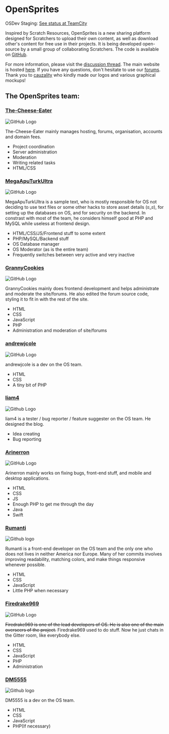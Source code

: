 # OpenSprites #

OSDev Staging: [See status at TeamCity](http://opensprites.org:8111/)

Inspired by Scratch Resources, OpenSprites is a new sharing platform designed for Scratchers to upload their own content, as well as download other's content for free use in their projects. It is being developed open-source by a small group of collaborating Scratchers. The code is available on [GitHub](https://github.com/OpenSprites/OpenSprites/).

For more information, please visit the [discussion thread](http://scratch.mit.edu/discuss/topic/85320/). The main website  is hosted [here](http://opensprites.org/). If you have any questions, don't hesitate to use our [forums](http://opensprites.org/forums/). Thank you to [cauzality](https://scratch.mit.edu/users/cauzality/) who kindly made our logos and various graphical mockups!

## The OpenSprites team: ##

### [The-Cheese-Eater](http://opensprites.org/users/1/) ###
![GitHub Logo](https://avatars0.githubusercontent.com/u/9347154?s=100)

The-Cheese-Eater mainly manages hosting, forums, organisation, accounts and domain fees.

 - Project coordination
 - Server administration
 - Moderation
 - Writing related tasks
 - HTML/CSS

### [MegaApuTurkUltra](http://opensprites.org/users/6/) ###
![GitHub Logo](https://avatars0.githubusercontent.com/u/8547938?s=100)

MegaApuTurkUltra is a sample text, who is mostly responsible for OS not deciding to use text files or some other hacks to store asset details (ಠ_ಠ), for setting up the databases on OS, and for security on the backend. In constrast with most of the team, he considers himself good at PHP and MySQL while useless at frontend design.

 - HTML/CSS/JS/Frontend stuff to some extent
 - PHP/MySQL/Backend stuff
 - OS Database manager
 - OS Moderator (as is the entire team)
 - Frequently switches between very active and very inactive 

### [GrannyCookies](http://opensprites.org/users/4/) ###
![GitHub Logo](https://avatars0.githubusercontent.com/u/9429556?s=100)

GrannyCookies mainly does frontend development and helps administrate and moderate the site/forums. He also edited the forum source code, styling it to fit in with the rest of the site.

 - HTML
 - CSS
 - JavaScript
 - PHP
 - Administration and moderation of site/forums

### [andrewjcole](http://opensprites.org/users/5/) ###
![GitHub Logo](https://avatars1.githubusercontent.com/u/10202163?s=100)

andrewjcole is a dev on the OS team. 

 - HTML
 - CSS
 - A tiny bit of PHP

### [liam4](https://github.com/liam4) ###
![Github Logo](https://avatars3.githubusercontent.com/u/9948030?s=100)

liam4 is a tester / bug reporter / feature suggester on the OS team. He designed the blog.

 - Idea creating
 - Bug reporting

### [Arinerron](http://opensprites.org/users/arinerron/) ###
![GitHub Logo](https://avatars1.githubusercontent.com/u/3926753?v=3&s=100)

Arinerron mainly works on fixing bugs, front-end stuff, and mobile and desktop applications.

 - HTML
 - CSS
 - JS
 - Enough PHP to get me through the day
 - Java
 - Swift

### [Rumanti](http://opensprites.org/users/14/) ###
![Github logo](https://avatars1.githubusercontent.com/u/10893362?s=100)

Rumanti is a front-end developer on the OS team and the only one who does not lives in neither America nor Europe. Many of her commits involves improving readability, matching colors, and make things responsive whenever possible. 

 - HTML
 - CSS
 - JavaScript
 - Little PHP when necessary 

### [Firedrake969](https://github.com/Firedrake969) ###
![GitHub Logo](https://avatars3.githubusercontent.com/u/8008245?s=100)

~~Firedrake969 is one of the lead developers of OS. He is also one of the main overseers of the project.~~
Firedrake969 used to do stuff.  Now he just chats in the Gitter room, like everybody else.

 - HTML
 - CSS
 - JavaScript
 - PHP
 - Administration

### [DM5555](https://github.com/DM5555) ###
![Github logo](https://avatars2.githubusercontent.com/u/9368136?s=100)

DM5555 is a dev on the OS team.

 - HTML
 - CSS
 - JavaScript
 - PHP(If necessary)

